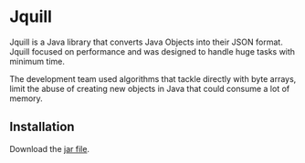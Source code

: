 # Jquill

Jquill is a Java library that converts Java Objects into their JSON format. Jquill focused on performance and was designed to handle huge tasks with minimum time.

The development team used algorithms that tackle directly with byte arrays, limit the abuse of creating new objects in Java that could consume a lot of memory.

## Installation

Download the [jar file](https://drive.google.com/file/d/1IuAe7CN0vhMkmupe3eXvKBpD47uXZWiN/view?usp=drive_link).
